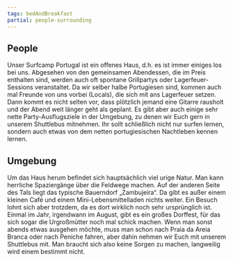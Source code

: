 ```yaml
---
tags: bedAndBreakfast
partial: people-surrounding
---
```


## People

Unser Surfcamp Portugal ist ein offenes Haus, d.h. es ist immer einiges los bei uns. Abgesehen von den gemeinsamen Abendessen, die im Preis enthalten sind, werden auch oft spontane Grillpartys oder Lagerfeuer-Sessions veranstaltet. Da wir selber halbe Portugiesen sind, kommen auch mal Freunde von uns vorbei (Locals), die sich mit ans Lagerfeuer setzen. Dann kommt es nicht selten vor, dass plötzlich jemand eine Gitarre rausholt und der Abend weit länger geht als geplant. Es gibt aber auch einige sehr nette Party-Ausflugsziele in der Umgebung, zu denen wir Euch gern in unserem Shuttlebus mitnehmen. Ihr sollt schließlich nicht nur surfen lernen, sondern auch etwas von dem netten portugiesischen Nachtleben kennen lernen.

## Umgebung

Um das Haus herum befindet sich hauptsächlich viel urige Natur. Man kann herrliche Spaziergänge über die Feldwege machen. Auf der anderen Seite des Tals liegt das typische Bauerndorf „Zambujeira“. Da gibt es außer einem kleinen Café und einem Mini-Lebensmittelladen nichts weiter. Ein Besuch lohnt sich aber trotzdem, da es dort wirklich noch sehr ursprünglich ist. Einmal im Jahr, irgendwann im August, gibt es ein großes Dorffest, für das sich sogar die Urgroßmütter noch mal schick machen. Wenn man sonst abends etwas ausgehen möchte, muss man schon nach Praia da Areia Branca oder nach Peniche fahren, aber dahin nehmen wir Euch mit unserem Shuttlebus mit. Man braucht sich also keine Sorgen zu machen, langweilig wird einem bestimmt nicht.
